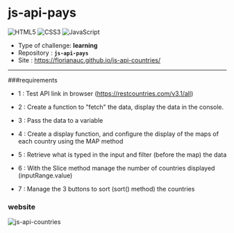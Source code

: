 # js-api-pays
![HTML5](https://img.shields.io/badge/html5-%23E34F26.svg?style=for-the-badge&logo=html5&logoColor=white) ![CSS3](https://img.shields.io/badge/css3-%231572B6.svg?style=for-the-badge&logo=css3&logoColor=white) 	![JavaScript](https://img.shields.io/badge/javascript-%23323330.svg?style=for-the-badge&logo=javascript&logoColor=%23F7DF1E)

- Type of challenge: **learning**
- Repository : **`js-api-pays`**
- Site : https://florianauc.github.io/js-api-countries/


* * *

###requirements

- 1 : Test API link in browser (https://restcountries.com/v3.1/all)

- 2 : Create a function to "fetch" the data, display the data in the console.

- 3 : Pass the data to a variable

- 4 : Create a display function, and configure the display of the maps of each country using the MAP method

- 5 : Retrieve what is typed in the input and filter (before the map) the data


- 6 : With the Slice method manage the number of countries displayed (inputRange.value)

- 7 : Manage the 3 buttons to sort (sort() method) the countries

### website

![js-api-countries](https://user-images.githubusercontent.com/98493546/179726669-1e7b73fb-271d-44a6-9d50-5c0425116ad0.png)
